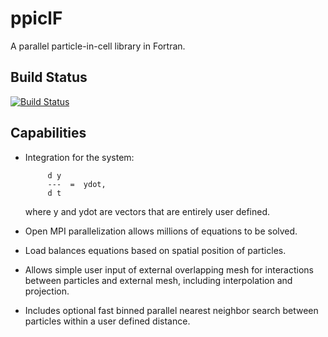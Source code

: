 # ppiclF
A parallel particle-in-cell library in Fortran.

## Build Status
[![Build Status](https://travis-ci.org/dpzwick/ppiclF.svg?branch=master)](https://travis-ci.org/dpzwick/ppiclF)

## Capabilities
* Integration for the system:
           
           d y
           ---  =  ydot, 
           d t
           
  where y and ydot are vectors that are entirely
  user defined.
       
* Open MPI parallelization allows millions of equations
  to be solved.
       
* Load balances equations based on spatial position of
  particles.
       
* Allows simple user input of external overlapping mesh
  for interactions between particles and external mesh,
  including interpolation and projection.
       
* Includes optional fast binned parallel nearest neighbor
  search between particles within a user defined distance.
